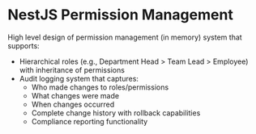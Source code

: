 # NestJS Permission Management
High level design of permission management (in memory) system that supports:
- Hierarchical roles (e.g., Department Head > Team Lead > Employee) with inheritance of permissions
- Audit logging system that captures:
  - Who made changes to roles/permissions
  - What changes were made
  - When changes occurred
  - Complete change history with rollback capabilities
  - Compliance reporting functionality
